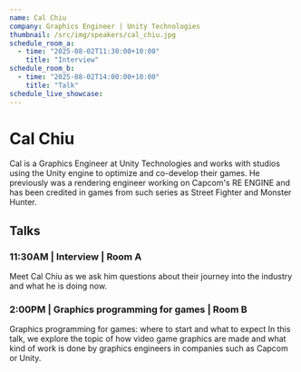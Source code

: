 ```yaml
---
name: Cal Chiu
company: Graphics Engineer | Unity Technologies
thumbnail: /src/img/speakers/cal_chiu.jpg
schedule_room_a:
  - time: "2025-08-02T11:30:00+10:00"
    title: "Interview"
schedule_room_b:
  - time: "2025-08-02T14:00:00+10:00"
    title: "Talk"
schedule_live_showcase: 
---
```


# Cal Chiu

Cal is a Graphics Engineer at Unity Technologies and works with studios using the Unity engine to optimize and co-develop their games. He previously was a rendering engineer working on Capcom's RE ENGINE and has been credited in games from such series as Street Fighter and Monster Hunter.
## Talks

### 11:30AM | Interview | Room A
Meet Cal Chiu as we ask him questions about their journey into the industry and what he is doing now.

### 2:00PM | Graphics programming for games | Room B
Graphics programming for games: where to start and what to expect
In this talk, we explore the topic of how video game graphics are made and what kind of work is done by graphics engineers in companies such as Capcom or Unity.